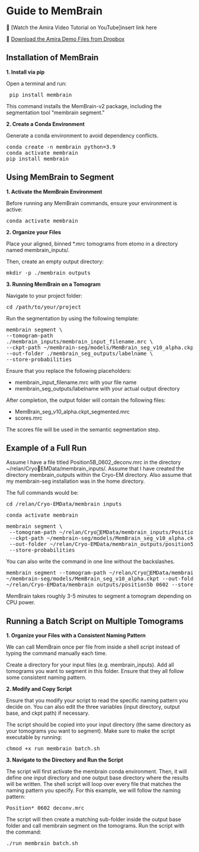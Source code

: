 # Guide to MemBrain

🎥 [Watch the Amira Video Tutorial on YouTube]insert link here

📁 [Download the Amira Demo Files from Dropbox](https://www.dropbox.com/scl/fo/kh47pz9wit94us4fq7flj/AFrUL6RYBU-xZPT5ArRcZXg?rlkey=lb65rlut0m3pgckli7ksedi5i&st=37zq9kb6&dl=0)

## Installation of MemBrain

**1. Install via pip**

Open a terminal and run: 

<pre> pip install membrain </pre>

This command installs the MemBrain-v2 package, including the segmentation tool "membrain segment."

**2. Create a Conda Environment**

Generate a conda environment to avoid dependency conflicts.
<pre>conda create -n membrain python=3.9
conda activate membrain
pip install membrain</pre>

## Using MemBrain to Segment

**1. Activate the MemBrain Environment**

Before running any MemBrain commands, ensure your environment is active: 

<pre>conda activate membrain</pre>

**2. Organize your Files**

Place your aligned, binned *.mrc tomograms from etomo in a directory named 
membrain_inputs/.

Then, create an empty output directory:

<pre>mkdir -p ./membrain_outputs</pre>

**3. Running MemBrain on a Tomogram**

Navigate to your project folder: 

<pre>cd /path/to/your/project</pre>

Run the segmentation by using the following template:

<pre>membrain segment \
--tomogram-path 
./membrain_inputs/membrain_input_filename.mrc \
--ckpt-path ~/membrain-seg/models/MemBrain_seg_v10_alpha.ckpt \
--out-folder ./membrain_seg_outputs/labelname \
--store-probabilities </pre>

Ensure that you replace the following placeholders: 
- membrain_input_filename.mrc with your file name
- membrain_seg_outputs/labelname with your actual output directory
  
After completion, the output folder will contain the following files:
- MemBrain_seg_v10_alpha.ckpt_segmented.mrc
- scores.mrc
  
The scores file will be used in the semantic segmentation step.

## Example of a Full Run

Assume I have a file titled Position5B_0602_deconv.mrc in the directory ~/relan/CryoEMData/membrain_inputs/. Assume that I have created the directory membrain_outputs
within the Cryo-EM directory. Also assume that my membrain-seg installation was in the home 
directory. 

The full commands would be:

<pre>cd /relan/Cryo-EMData/membrain_inputs</pre>
<pre>conda activate membrain</pre>
<pre>membrain segment \
 --tomogram-path ~/relan/CryoEMData/membrain_inputs/Position5B_0602_deconv.mrc \
 --ckpt-path ~/membrain-seg/models/MemBrain_seg_v10_alpha.ckpt \
 --out-folder ~/relan/Cryo-EMData/membrain_outputs/position5b_0602 \
 --store-probabilities</pre>
 
You can also write the command in one line without the backslashes. 

<pre>membrain segment --tomogram-path ~/relan/CryoEMData/membrain_inputs/Position5B_0602_deconv.mrc --ckpt-path 
~/membrain-seg/models/MemBrain_seg_v10_alpha.ckpt --out-folder 
~/relan/Cryo-EMData/membrain_outputs/position5b_0602 --store-probabilities</pre>

MemBrain takes roughly 3-5 minutes to segment a tomogram depending on CPU power.

## Running a Batch Script on Multiple Tomograms

**1. Organize your Files with a Consistent Naming Pattern**

We can call MemBrain once per file from inside a shell script instead of typing the 
command manually each time. 

Create a directory for your input files (e.g. membrain_inputs). Add all tomograms you want 
to segment in this folder. Ensure that they all follow some consistent naming pattern.

**2. Modify and Copy Script**

Ensure that you modify your script to read the specific naming pattern you decide on. You 
can also edit the three variables (input directory, output base, and ckpt path) if necessary. 

The script should be copied into your input directory (the same directory as your tomograms 
you want to segment). Make sure to make the script executable by running:

<pre>chmod +x run_membrain_batch.sh</pre>

**3. Navigate to the Directory and Run the Script**

The script will first activate the membrain conda environment. Then, it will define one input 
directory and one output base directory where the results will be written. The shell script 
will loop over every file that matches the naming pattern you specify. For this example, we 
will follow the naming pattern:

<pre>Position*_0602_deconv.mrc</pre>

The script will then create a matching sub-folder inside the output base folder and call 
membrain segment on the tomograms. 
Run the script with the command:

<pre>./run_membrain_batch.sh</pre>

